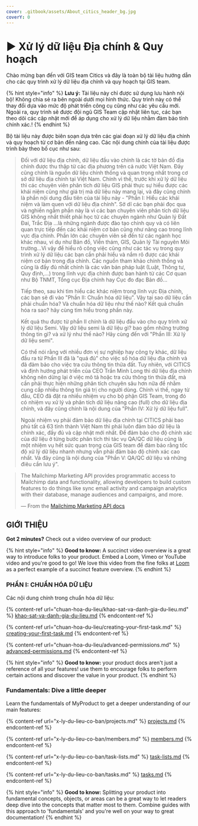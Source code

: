 ```yaml
---
cover: .gitbook/assets/About_citics_header_bg.jpg
coverY: 0
---
```


# ▶ Xử lý dữ liệu Địa chính & Quy hoạch

Chào mừng bạn đến với GIS team Citics và đây là toàn bộ tài liệu hướng dẫn cho các quy trình xử lý dữ liệu địa chính và quy hoạch tại GIS team.&#x20;

{% hint style="info" %}
**Lưu ý:** Tài liệu này chỉ được sử dụng lưu hành nội bộ! Không chia sẻ ra bên ngoài dưới mọi hình thức. Quy trình này có thể thay đổi dựa vào mức độ phát triển công cụ cũng như các yêu cầu mới. Ngoài ra, quy trình sẽ được đội ngũ GIS Team cập nhật liên tục, các bạn theo dõi các cập nhật mới để áp dụng cho xử lý dữ liệu nhằm đảm bảo tính chính xác.!
{% endhint %}

Bộ tài liệu này được biên soạn dựa trên các giai đoạn xử lý dữ liệu địa chính và quy hoạch từ cơ bản đến nâng cao. Các nội dung chính của tài liệu được trình bày theo bố cục như sau:

> Đối với dữ liệu địa chính, dữ liệu đầu vào chính là các tờ bản đồ địa chính được thu thập từ các địa phương trên cả nước Việt Nam. Đây cũng chính là nguồn dữ liệu chính thống và quan trọng nhất trong cơ sở dữ liệu địa chính tại Việt Nam. Chính vì thế, trước khi xử lý dữ liệu thì các chuyên viên phân tích dữ liệu GIS phải thực sự hiểu được các khái niệm cũng như giá trị mà dữ liệu này mang lại, và đây cũng chính là phần nội dung đầu tiên của tài liệu này - "Phần I: Hiểu các khái niệm và làm quen với dữ liệu địa chính". Sở dĩ các bạn phải đọc qua và nghiền ngẫm phần này là vì các bạn chuyên viên phân tích dữ liệu GIS không nhất thiết phải học từ các chuyên ngành như Quản lý Đất Đai, Trắc Địa ...là những ngành được đào tạo chính quy và có liên quan trực tiếp đến các khái niệm cơ bản cũng như nâng cao trong lĩnh vực địa chính. Phần lớn các chuyên viên sẽ đến từ các ngành học khác nhau, ví dụ như Bản đồ, Viễn thám, GIS, Quản lý Tài nguyên Môi trường...Vì vậy để hiểu rõ công việc cũng như các tác vụ trong quy trình xử lý dữ liệu các bạn cần phải hiểu và nắm rõ được các khái niệm cơ bản trong địa chính. Các nguồn tham khảo chính thống và cũng là đầy đủ nhất chính là các văn bản pháp luật (Luật, Thông tư, Quy định,...) trong lĩnh vực địa chính được ban hành từ các Cơ quan như Bộ TNMT, Tổng cục Địa chính hay Cục đo đạc Bản đồ...
>
> Tiếp theo, sau khi tìm hiểu các khác niệm trong lĩnh vực Địa chính, các bạn sẽ đi vào "Phần II: Chuẩn hóa dữ liệu". Vậy tại sao dữ liệu cần phải chuẩn hóa? Và chuẩn hóa dữ liệu như thế nào? Kết quả chuẩn hóa ra sao? hãy cùng tìm hiểu trong phần này.&#x20;
>
> Kết quả thu được từ phần II chính là dữ liệu đầu vào cho quy trình xử lý dữ liệu Semi. Vậy dữ liệu semi là dữ liệu gì? bao gồm những trường thông tin gì? và xử lý như thế nào? Hãy cùng đến với "Phần III: Xử lý dữ liệu semi".&#x20;
>
> Có thể nói rằng với nhiều đơn vị sự nghiệp hay công ty khác, dữ liệu đầu ra từ Phần III đã là "quá đủ" cho việc số hóa dữ liệu địa chính và đã đảm bảo cho việc tra cứu thông tin thửa đất. Tuy nhiên, với CITICS và định hướng phát triển của CEO Trần Minh Long thì dữ liệu địa chính không nên dừng lại ở việc mô tả hoặc tra cứu thông tin thửa đất, mà cần phải thực hiện những phân tích chuyên sâu hơn nữa để nhằm cung cấp nhiều thông tin giá trị cho người dùng. Chính vì thế, ngay từ đầu, CEO đã đặt ra nhiều nhiệm vụ cho bộ phận GIS Team, trong đó có nhiệm vụ xử lý và phân tích dữ liệu nâng cao (full) cho dữ liệu địa chính, và đây cũng chính là nội dung của "Phần IV: Xử lý dữ liệu full".&#x20;
>
> Ngoài nhiệm vụ phải đảm bảo dữ liệu địa chính tại CITICS phải bao phủ tất cả 63 tỉnh thành Việt Nam thì phải luôn đảm bảo dữ liệu là chính xác, đầy đủ và cập nhật mới nhất. Để đảm bảo cho độ chính xác của dữ liệu ở từng bước phân tích thì tác vụ QA/QC dữ liệu cũng là một nhiệm vụ hết sức quan trọng của GIS team để đảm bảo rằng tốc độ xử lý dữ liệu nhanh nhưng vẫn phải đảm bảo độ chính xác cao nhất. Và đây cũng là nội dung của "Phần V: QA/QC dữ liệu và những điêu cần lưu ý".&#x20;

> The Mailchimp Marketing API provides programmatic access to Mailchimp data and functionality, allowing developers to build custom features to do things like sync email activity and campaign analytics with their database, manage audiences and campaigns, and more.
>
> — From the [Mailchimp Marketing API docs](https://mailchimp.com/developer/marketing/docs/fundamentals/)

## GIỚI THIỆU

**Got 2 minutes?** Check out a video overview of our product:

{% hint style="info" %}
**Good to know:** A succinct video overview is a great way to introduce folks to your product. Embed a Loom, Vimeo or YouTube video and you're good to go! We love this video from the fine folks at [Loom](https://loom.com) as a perfect example of a succinct feature overview.
{% endhint %}

### PHẦN I: CHUẨN HÓA DỮ LIỆU

Các nội dung chính trong chuẩn hóa dữ liệu:

{% content-ref url="chuan-hoa-du-lieu/khao-sat-va-danh-gia-du-lieu.md" %}
[khao-sat-va-danh-gia-du-lieu.md](chuan-hoa-du-lieu/khao-sat-va-danh-gia-du-lieu.md)
{% endcontent-ref %}

{% content-ref url="chuan-hoa-du-lieu/creating-your-first-task.md" %}
[creating-your-first-task.md](chuan-hoa-du-lieu/creating-your-first-task.md)
{% endcontent-ref %}

{% content-ref url="chuan-hoa-du-lieu/advanced-permissions.md" %}
[advanced-permissions.md](chuan-hoa-du-lieu/advanced-permissions.md)
{% endcontent-ref %}

{% hint style="info" %}
**Good to know:** your product docs aren't just a reference of all your features! use them to encourage folks to perform certain actions and discover the value in your product.
{% endhint %}

### Fundamentals: Dive a little deeper

Learn the fundamentals of MyProduct to get a deeper understanding of our main features:

{% content-ref url="x-ly-du-lieu-co-ban/projects.md" %}
[projects.md](x-ly-du-lieu-co-ban/projects.md)
{% endcontent-ref %}

{% content-ref url="x-ly-du-lieu-co-ban/members.md" %}
[members.md](x-ly-du-lieu-co-ban/members.md)
{% endcontent-ref %}

{% content-ref url="x-ly-du-lieu-co-ban/task-lists.md" %}
[task-lists.md](x-ly-du-lieu-co-ban/task-lists.md)
{% endcontent-ref %}

{% content-ref url="x-ly-du-lieu-co-ban/tasks.md" %}
[tasks.md](x-ly-du-lieu-co-ban/tasks.md)
{% endcontent-ref %}

{% hint style="info" %}
**Good to know:** Splitting your product into fundamental concepts, objects, or areas can be a great way to let readers deep dive into the concepts that matter most to them. Combine guides with this approach to 'fundamentals' and you're well on your way to great documentation!
{% endhint %}
